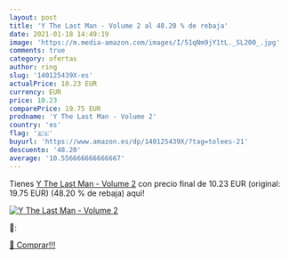 ```yaml
---
layout: post
title: 'Y The Last Man - Volume 2 al 48.20 % de rebaja'
date: 2021-01-18 14:49:19
image: 'https://m.media-amazon.com/images/I/51qNm9jY1tL._SL200_.jpg'
comments: true
category: ofertas
author: ring
slug: '140125439X-es'
actualPrice: 10.23 EUR
currency: EUR
price: 10.23
comparePrice: 19.75 EUR
prodname: 'Y The Last Man - Volume 2'
country: 'es'
flag: '🇪🇸'
buyurl: 'https://www.amazon.es/dp/140125439X/?tag=tolees-21'
descuento: '48.20'
average: '10.556666666666667'
---
```


Tienes [Y The Last Man - Volume 2](https://www.amazon.es/dp/140125439X/?tag=tolees-21) con precio final de  10.23 EUR (original: 19.75 EUR) (48.20 %  de rebaja) aqui!

[![Y The Last Man - Volume 2](https://m.media-amazon.com/images/I/51qNm9jY1tL._SL200_.jpg)](https://www.amazon.es/dp/140125439X/?tag=tolees-21)

🔎:


[🛒 Comprar!!!](https://www.amazon.es/dp/140125439X/?tag=tolees-21)
